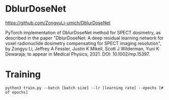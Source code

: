 # DblurDoseNet

https://github.com/ZongyuLi-umich/DblurDoseNet

PyTorch implementation of DblurDoseNet
method for SPECT dosimetry,
as described in the paper
"DblurDoseNet: A deep residual learning network for voxel radionuclide dosimetry compensating for SPECT imaging resolution",
by
Zongyu Li, Jeffrey A Fessler, Justin K Mikell, Scott J Wilderman, Yuni K Dewaraja;
to appear in
Medical Physics, 2021.
DOI: 10.1002/mp.15397.

# Training
`python3 train.py --batch [batch size] --lr [learning rate] --epochs [# of epochs]`
